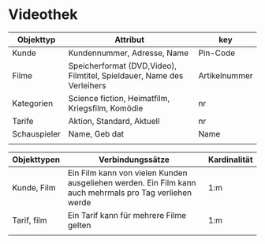 # Videothek

| Objekttyp    | Attribut                                                     | key           |
| ------------ | ------------------------------------------------------------ | ------------- |
| Kunde        | Kundennummer, Adresse, Name                                  | Pin-Code      |
| Filme        | Speicherformat (DVD,Video), Filmtitel, Spieldauer, Name des Verleihers | Artikelnummer |
| Kategorien   | Science fiction, Heimatfilm, Kriegsfilm, Komödie             | nr            |
| Tarife       | Aktion, Standard, Aktuell                                    | nr            |
| Schauspieler | Name, Geb dat                                                | Name          |
|              |                                                              |               |



| Objekttypen | Verbindungssätze                                             | Kardinalität |
| ----------- | ------------------------------------------------------------ | ------------ |
| Kunde, Film | Ein Film kann von vielen Kunden ausgeliehen werden. Ein Film kann auch mehrmals pro Tag verliehen werde | 1:m          |
| Tarif, film | Ein Tarif kann für mehrere Filme gelten                      | 1:m          |
|             |                                                              |              |

